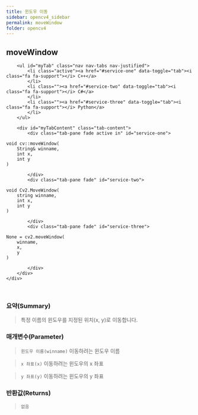 ```yaml
---
title: 윈도우 이동
sidebar: opencv4_sidebar
permalink: moveWindow
folder: opencv4
---
```


<div class="row">
    <div class="col-lg-12">
        <h2 class="page-header">moveWindow</h2>
    </div>
    <div class="col-lg-12">

        <ul id="myTab" class="nav nav-tabs nav-justified">
            <li class="active"><a href="#service-one" data-toggle="tab"><i class="fa fa-support"></i> C++</a>
            </li>
            <li class=""><a href="#service-two" data-toggle="tab"><i class="fa fa-support"></i> C#</a>
            </li>
            <li class=""><a href="#service-three" data-toggle="tab"><i class="fa fa-support"></i> Python</a>
            </li>
        </ul>

        <div id="myTabContent" class="tab-content">
            <div class="tab-pane fade active in" id="service-one">
<pre class="prettyprint"><code class="language-cpp">void cv::moveWindow(
    String& winname,
    int x,
    int y
)</code></pre>
            </div>
            <div class="tab-pane fade" id="service-two">
<pre class="prettyprint"><code class="language-cs">void Cv2.MoveWindow(
    string winname,
    int x,
    int y
)</code></pre>
            </div>
            <div class="tab-pane fade" id="service-three">
<pre class="prettyprint"><code class="language-py">None = cv2.moveWindow(
    winname,
    x,
    y
)</code></pre>
            </div>
        </div>
    </div>
</div>

<br>

### 요약(Summary)

> 특정 이름의 윈도우를 지정된 위치(x, y)로 이동합니다.

### 매개변수(Parameter)

> `윈도우 이름(winname)` 이동하려는 윈도우 이름

> `x 좌표(x)` 이동하려는 윈도우의 x 좌표

> `y 좌표(y)` 이동하려는 윈도우의 y 좌표

### 반환값(Returns)

> `없음`
